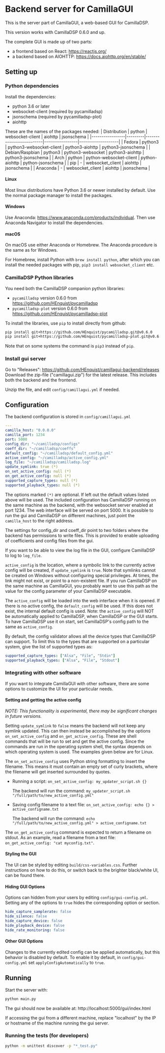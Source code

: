 # Backend server for CamillaGUI

This is the server part of CamillaGUI, a web-based GUI for CamillaDSP.

This version works with CamillaDSP 0.6.0 and up.

The complete GUI is made up of two parts:
- a frontend based on React: https://reactjs.org/
- a backend based on AIOHTTP: https://docs.aiohttp.org/en/stable/

## Setting up
### Python dependencies
Install the dependencies:
- python 3.6 or later
- websocket-client (required by pycamilladsp)
- jsonschema (required by pycamilladsp-plot)
- aiohttp

These are the names of the packages needed:
| Distribution    | python  | websocket-client         | aiohttp         | jsonschema         |
|-----------------|---------|--------------------------|-----------------|--------------------|
| Fedora          | python3 | python3-websocket-client | python3-aiohttp | python3-jsonschema |
| Debian/Raspbian | python3 | python3-websocket        | python3-aiohttp | python3-jsonschema |
| Arch            | python  | python-websocket-client  | python-aiohttp  | python-jsonschema  |
| pip             | -       | websocket_client         | aiohttp         | jsonschema         |
| Anaconda        | -       | websocket_client         | aiohttp         | jsonschema         |

#### Linux
Most linux distributions have Python 3.6 or newer installed by default. Use the normal package manager to install the packages.

#### Windows
Use Anaconda: https://www.anaconda.com/products/individual. Then use Anaconda Navigator to install the dependencies.

#### macOS
On macOS use either Anaconda or Homebrew. The Anaconda procedure is the same as for Windows.

For Homebrew, install Python with `brew install python`, after which you can install the needed packages with pip, `pip3 install websocket_client` etc.

### CamillaDSP Python libraries
You need both the CamillaDSP companion python libraries:
- `pycamilladsp` version 0.6.0 from https://github.com/HEnquist/pycamilladsp
- `pycamilladsp-plot` version 0.6.0 from https://github.com/HEnquist/pycamilladsp-plot

To install the libraries, use `pip` to install directly from github:
```sh
pip install git+https://github.com/HEnquist/pycamilladsp.git@v0.6.0
pip install git+https://github.com/HEnquist/pycamilladsp-plot.git@v0.6.0
```
Note that on some systems the command is `pip3` instead of `pip`.


### Install gui server
Go to "Releases": https://github.com/HEnquist/camillagui-backend/releases
Download the zip-file ("camillagui.zip") for the latest release. This includes both the backend and the frontend.

Unzip the file, and edit `config/camillagui.yml` if needed.

## Configuration

The backend configuration is stored in `config/camillagui.yml`

```yaml
---
camilla_host: "0.0.0.0"
camilla_port: 1234
port: 5000
config_dir: "~/camilladsp/configs"
coeff_dir: "~/camilladsp/coeffs"
default_config: "~/camilladsp/default_config.yml"
active_config: "~/camilladsp/active_config.yml"
log_file: "~/camilladsp/camilladsp.log"
update_symlink: true (*)
on_set_active_config: null (*)
on_get_active_config: null (*)
supported_capture_types: null (*)
supported_playback_types: null (*)
```
The options marked `(*)` are optional. If left out the default values listed above will be used. The included configuration has CamillaDSP running on the same machine as the backend, with the websocket server enabled at port 1234. The web interface will be served on port 5000. It is possible to run the gui and CamillaDSP on different machines, just point the `camilla_host` to the right address.

The settings for config_dir and coeff_dir point to two folders where the backend has permissions to write files. This is provided to enable uploading of coefficients and config files from the gui.

If you want to be able to view the log file in the GUI, configure CamillaDSP to log to `log_file`.

`active_config` is the location, where a symbolic link to the currently active config will be created, if `update_symlink` is `true`.
Note that symlinks cannot be created on Windows without configuring special privileges.
At times, the link might not exist, or point to a non-existent file.
If you run CamillaDSP on the same machine as CamillaGUI,
you probably want to use this path as the value for the config parameter of your CamillaDSP executable.

The `active_config` will be loaded into the web interface when it is opened.
If there is no active config, the `default_config` will be used.
If this does not exist, the internal default config is used.
Note: the `active_config` will NOT be automatically applied to CamillaDSP, when CamillaDSP or the GUI starts.
To have CamillaDSP use it on start, set CamillaDSP's config path to the same as `active_config`.

By default, the config validator allows all the device types that CamillaDSP can support. To limit this to the types that are supported on a particular system, give the list of supported types as: 
```yaml
supported_capture_types: ["Alsa", "File", "Stdin"]
supported_playback_types: ["Alsa", "File", "Stdout"]
```

### Integrating with other software
If you want to integrate CamillaGUI with other software,
there are some options to customize the UI for your particular needs.

#### Setting and getting the active config
_NOTE: This functionality is experimental, there may be significant changes in future versions._

Setting `update_symlink` to `false` means the backend will not keep any symlink updated. This can then instead be accomplished by the options `on_set_active_config` and `on_get_active_config`. These are shell commands that will be run to set and get the active config. Since the commands are run in the operating system shell, the syntax depends on which operating system is used. The examples given below are for Linux.

The `on_set_active_config` uses Python string formatting to insert the filename. This means it must contain an empty set of curly brackets, where the filename will get inserted surrounded by quotes. 
- Running a script: `on_set_active_config: my_updater_script.sh {}`
  
  The backend will run the command: `my_updater_script.sh "/full/path/to/new_active_config.yml"`
- Saving config filename to a text file: `on_set_active_config: echo {} > active_configname.txt` 

  The backend will run the command: `echo "/full/path/to/new_active_config.yml" > active_configname.txt`

The `on_get_active_config` command is expected to return a filename on stdout. As an example, read a filename from a text file: `on_get_active_config: "cat myconfig.txt"`.

#### Styling the GUI
The UI can be styled by editing `build/css-variables.css`.
Further instructions on how to do this, or switch back to the brighter black/white UI, can be found there.

#### Hiding GUI Options
Options can hidden from your users by editing `config/gui-config.yml`.
Setting any of the options to `true` hides the corresponding option or section.
```yaml
hide_capture_samplerate: false
hide_silence: false
hide_capture_device: false
hide_playback_device: false
hide_rate_monitoring: false
```

#### Other GUI Options
Changes to the currently edited config can be applied automatically, but this behavior is disabled by default.
To enable it by default, in `config/gui-config.yml` set `applyConfigAutomatically` to `true`.

## Running
Start the server with:
```sh
python main.py
```

The gui should now be available at: http://localhost:5000/gui/index.html

If accessing the gui from a different machine, replace "localhost" by the IP or hostname of the machine running the gui server.

### Running the tests (for developers)

```sh
python -m unittest discover -p "*_test.py"
```